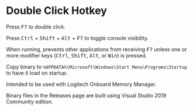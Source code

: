 # Double Click Hotkey

Press <kbd>F7</kbd> to double click.

Press <kbd>Ctrl</kbd> + <kbd>Shift</kbd> + <kbd>Alt</kbd> + <kbd>F7</kbd> to
toggle console visibility.

When running, prevents other applications from receiving <kbd>F7</kbd> unless
one or more modifier keys (<kbd>Ctrl</kbd>, <kbd>Shift</kbd>, <kbd>Alt</kbd>,
or <kbd>Win</kbd>) is pressed.

Copy binary to `%APPDATA%\Microsoft\Windows\Start Menu\Programs\Startup` to
have it load on startup.

Intended to be used with Logitech Onboard Memory Manager.

Binary files in the Releases page are built using Visual Studio 2019 Community
edition.
